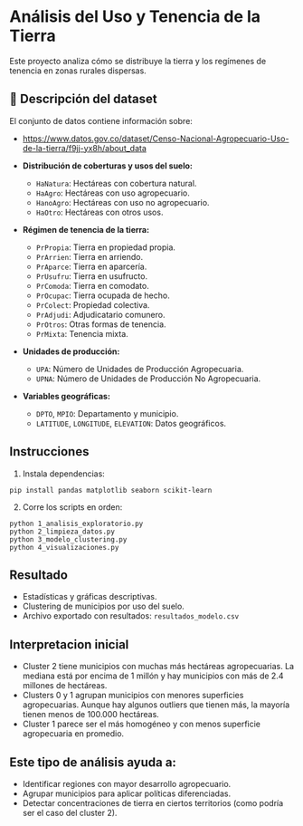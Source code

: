 # Análisis del Uso y Tenencia de la Tierra

Este proyecto analiza cómo se distribuye la tierra y los regímenes de tenencia en zonas rurales dispersas.

## 📄 Descripción del dataset

El conjunto de datos contiene información sobre:
- https://www.datos.gov.co/dataset/Censo-Nacional-Agropecuario-Uso-de-la-tierra/f9jj-yx8h/about_data

- **Distribución de coberturas y usos del suelo:**
  - `HaNatura`: Hectáreas con cobertura natural.
  - `HaAgro`: Hectáreas con uso agropecuario.
  - `HanoAgro`: Hectáreas con uso no agropecuario.
  - `HaOtro`: Hectáreas con otros usos.

- **Régimen de tenencia de la tierra:**
  - `PrPropia`: Tierra en propiedad propia.
  - `PrArrien`: Tierra en arriendo.
  - `PrAparce`: Tierra en aparcería.
  - `PrUsufru`: Tierra en usufructo.
  - `PrComoda`: Tierra en comodato.
  - `PrOcupac`: Tierra ocupada de hecho.
  - `PrColect`: Propiedad colectiva.
  - `PrAdjudi`: Adjudicatario comunero.
  - `PrOtros`: Otras formas de tenencia.
  - `PrMixta`: Tenencia mixta.

- **Unidades de producción:**
  - `UPA`: Número de Unidades de Producción Agropecuaria.
  - `UPNA`: Número de Unidades de Producción No Agropecuaria.

- **Variables geográficas:**
  - `DPTO`, `MPIO`: Departamento y municipio.
  - `LATITUDE`, `LONGITUDE`, `ELEVATION`: Datos geográficos.

## Instrucciones

1. Instala dependencias:
```
pip install pandas matplotlib seaborn scikit-learn
```

2. Corre los scripts en orden:
```
python 1_analisis_exploratorio.py
python 2_limpieza_datos.py
python 3_modelo_clustering.py
python 4_visualizaciones.py
```

## Resultado

- Estadísticas y gráficas descriptivas.
- Clustering de municipios por uso del suelo.
- Archivo exportado con resultados: `resultados_modelo.csv`

## Interpretacion inicial 
- Cluster 2 tiene municipios con muchas más hectáreas agropecuarias. La mediana está por encima de 1 millón y hay municipios con más de 2.4 millones de hectáreas.
- Clusters 0 y 1 agrupan municipios con menores superficies agropecuarias. Aunque hay algunos outliers que tienen más, la mayoría tienen menos de 100.000 hectáreas.
- Cluster 1 parece ser el más homogéneo y con menos superficie agropecuaria en promedio.

## Este tipo de análisis ayuda a:
- Identificar regiones con mayor desarrollo agropecuario.
- Agrupar municipios para aplicar políticas diferenciadas.
- Detectar concentraciones de tierra en ciertos territorios (como podría ser el caso del cluster 2).
